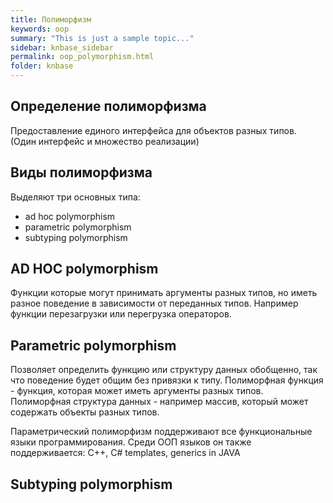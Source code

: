 ```yaml
---
title: Полиморфизм
keywords: oop
summary: "This is just a sample topic..."
sidebar: knbase_sidebar
permalink: oop_polymorphism.html
folder: knbase
---
```


## Определение полиморфизма
Предоставление единого интерфейса для объектов разных типов.  
(Один интерфейс и множество реализации)

## Виды полиморфизма
Выделяют три основных типа:
- ad hoc polymorphism
- parametric polymorphism
- subtyping polymorphism

## AD HOC polymorphism
Функции которые могут принимать аргументы разных типов, но иметь разное поведение в зависимости от переданных типов. Например функции перезагрузки или перегрузка операторов.

## Parametric polymorphism
Позволяет определить функцию или структуру данных обобщенно, так что поведение будет общим без привязки к типу.
Полиморфная функция - функция, которая может иметь аргументы разных типов.
Полиморфная структура данных - например массив, который может содержать объекты разных типов.

Параметрический полиморфизм поддерживают все функциональные языки программирования.
Среди ООП языков он также поддерживается: C++, C# templates, generics in JAVA

## Subtyping polymorphism
